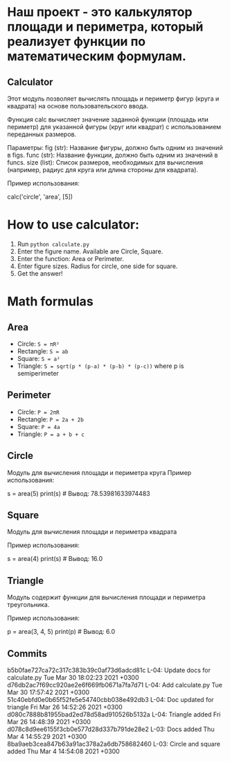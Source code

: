 # Наш проект - это калькулятор площади и периметра, который реализует функции по математическим формулам.

## Calculator 
Этот модуль позволяет вычислять площадь и периметр фигур (круга и квадрата) на основе пользовательского ввода.

Функция calc вычисляет значение заданной функции (площадь или периметр) для указанной фигуры (круг или квадрат) с использованием переданных размеров.

Параметры:
fig (str): Название фигуры, должно быть одним из значений в figs.
func (str): Название функции, должно быть одним из значений в funcs.
size (list): Список размеров, необходимых для вычисления (например, радиус для круга или длина стороны для квадрата).

Пример использования:

calc('circle', 'area', [5])  

# How to use calculator:
1. Run `python calculate.py`
2. Enter the figure name. Available are Circle, Square.
3. Enter the function: Area or Perimeter.
4. Enter figure sizes. Radius for circle, one side for square.
5. Get the answer!

# Math formulas
## Area
- Circle: `S = πR²`
- Rectangle: `S = ab`
- Square: `S = a²`
- Triangle: `S = sqrt(p * (p-a) * (p-b) * (p-c))` where p is semiperimeter

## Perimeter
- Circle: `P = 2πR`
- Rectangle: `P = 2a + 2b`
- Square: `P = 4a`
- Triangle: `P = a + b + c`

## Circle
Модуль для вычисления площади и периметра круга
Пример использования:

s = area(5)
print(s)  # Вывод: 78.53981633974483    

## Square
Модуль для вычисления площади и периметра квадрата

Пример использования:

s = area(4)
print(s)  # Вывод: 16.0

## Triangle
Модуль содержит функции для вычисления площади и периметра треугольника.

Пример использования:

p = area(3, 4, 5)
print(p)  # Вывод: 6.0


## Commits

b5b0fae727ca72c317c383b39c0af73d6adcd81c L-04: Update docs for calculate.py Tue Mar 30 18:02:23 2021 +0300
d76db2ac7f69cc920ae2e6f669fb0671a7fa7d71 L-04: Add calculate.py Tue Mar 30 17:57:42 2021 +0300
51c40ebfd0e0b65f52fe5e54740cbb038e492db3 L-04: Doc updated for triangle Fri Mar 26 14:52:26 2021 +0300
d080c7888b81955bad2ed78d58ad910526b5132a L-04: Triangle added Fri Mar 26 14:48:39 2021 +0300
d078c8d9ee6155f3cb0e577d28d337b791de28e2 L-03: Docs added Thu Mar 4 14:55:29 2021 +0300
8ba9aeb3cea847b63a91ac378a2a6db758682460 L-03: Circle and square added Thu Mar 4 14:54:08 2021 +0300
